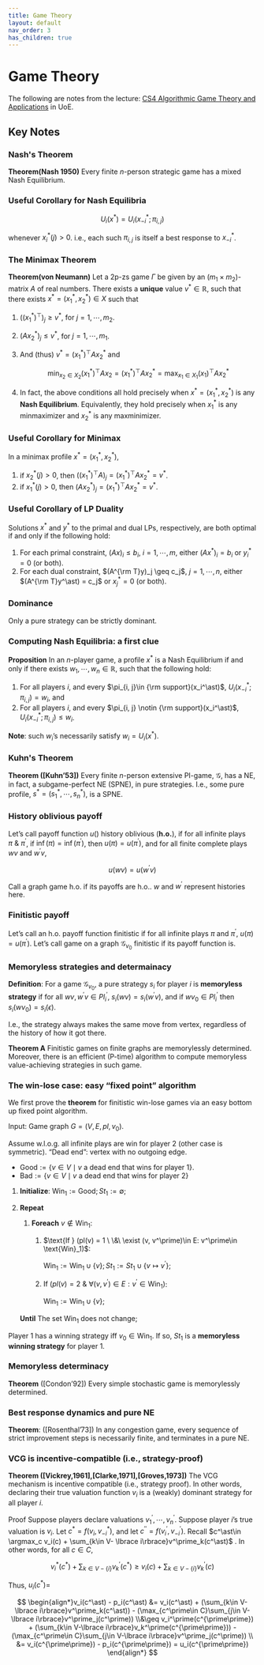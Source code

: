 ```yaml
---
title: Game Theory
layout: default
nav_order: 3
has_children: true
---
```

# Game Theory

<!-- ***[Notes on Notion.so: Algorithm Game Theory and its Applications](https://zej.notion.site/Algorithm-Game-Theory-and-its-Applications-6ffba454613c41fa9b9d090b16cf66b0)*** -->

The following are notes from the lecture: [CS4 Algorithmic Game Theory and Applications](https://www.inf.ed.ac.uk/teaching/courses/agta/) in UoE.

## Key Notes

### Nash's Theorem

**Theorem(Nash 1950)** Every finite $n$-person strategic game has a mixed Nash Equilibrium.

### Useful Corollary for Nash Equilibria

$$
U_i(x^\ast) = U_i(x^\ast_{-i};\pi_{i, j})
$$

whenever $x^\ast_i(j) > 0$. i.e., each such $\pi_{i, j}$ is itself a best response to $x_{-i}^\ast$.

### The Minimax Theorem

**Theorem(von Neumann)** Let a 2p-zs game $\Gamma$ be given by an $(m_1 \times m_2)$-matrix $A$ of real numbers. There exists a **unique** value $v^\ast \in \mathbb{R}$, such that there exists $x^\ast = (x_1^\ast, x_2^\ast)\in X$ such that

1. $((x_1^\ast)^\top )_j \geq v^\ast$, for $j = 1, \cdots, m_2$.
2. $(Ax_2^\ast)_j \leq v^\ast$, for $j = 1, \cdots, m_1$.
3. And (thus) $v^\ast = (x_1^\ast)^\top Ax_2^\ast$ and 
    
    $$
    \min_{x_2 \in X_2}(x_1^\ast)^\top Ax_2 = (x_1^\ast)^\top Ax_2^\ast = \max_{x_1\in X_1}(x_1)^\top Ax_2^\ast
    $$
    
4. In fact, the above conditions all hold precisely when $x^\ast = (x_1^\ast, x_2^\ast)$ is any **Nash Equilibrium**. Equivalently, they hold precisely when $x_1^\ast$ is any minmaximizer and $x_2^\ast$ is any maxminimizer.

### Useful Corollary for Minimax

In a minimax profile $x^\ast = (x_1^\ast, x_2^\ast)$,

1. if $x_2^\ast(j) > 0$, then $((x^\ast_1)^\top A)_j = (x^\ast_1)^\top A x_2^\ast = v^\ast$.
2. if $x_1^\ast(j) > 0$, then $(Ax^\ast_2)_j = (x_1^\ast)^\top A x_2^\ast = v^\ast$.

### Useful Corollary of LP Duality

Solutions $x^\ast$ and $y^\ast$ to the primal and dual LPs, respectively, are both optimal if and only if the following hold:

1. For each primal constraint, $(Ax)_i \leq b_i$, $i = 1, \cdots, m$, either $(Ax^\ast)_i = b_i$ or $y_i^\ast = 0$ (or both).
2. For each dual constraint, $(A^{\rm T}y)_j \geq c_j$, $j = 1, \cdots, n$, either $(A^{\rm T}y^\ast) = c_j$ or $x^\ast_j = 0$ (or both).

### Dominance
Only a pure strategy can be strictly dominant.

### Computing Nash Equilibria: **a first clue**

**Proposition** In an $n$-player game, a profile $x^\ast$ is a Nash Equilibrium if and only if there exists $w_1, \cdots, w_n \in \mathbb{R}$, such that the following hold:

1. For all players $i$, and every $\pi_{i, j}\in {\rm support}(x_i^\ast)$, $U_i(x_{-i}^\ast; \pi_{i, j}) = w_i$, and 
2. For all players $i$, and every $\pi_{i, j} \notin {\rm support}(x_i^\ast)$, $U_i(x_{-i}^\ast; \pi_{i, j}) \leq w_i$.

**Note**: such $w_i$’s necessarily satisfy $w_i = U_i(x^\ast).$

### Kuhn's Theorem
**Theorem ([Kuhn’53])** Every finite $n$-person extensive PI-game, $\mathcal{G}$, has a NE, in fact, a subgame-perfect NE (SPNE), in pure strategies. I.e., some pure profile, $s^\ast = (s_1^\ast, \cdots, s^\ast_n)$, is a SPNE.

### History oblivious payoff

Let’s call payoff function $u()$ history oblivious (**h.o.**), if for all infinite plays $\pi\ \&\ \pi^\prime$, if $\inf(\pi) = \inf(\pi^\prime)$, then $u(\pi) = u(\pi^\prime)$, and for all finite complete plays $wv$ and $w^\prime v$, 

$$
u(wv) = u(w^\prime v)
$$

Call a graph game h.o. if its payoffs are h.o.. $w$ and $w^\prime$ represent histories here.

### Finitistic payoff

Let’s call an h.o. payoff function finitistic if for all infinite plays $\pi$ and $\pi^\prime$, $u(\pi) = u(\pi^\prime)$. Let’s call game on a graph $\mathcal{G}_{v_0}$ finitistic if its payoff function is. 

### Memoryless strategies and determainacy

**Definition**: For a game $\mathcal{G}_{v_0}$, a pure strategy $s_i$ for player $i$ is **memoryless strategy** if for all $wv, w^\prime v \in Pl^\prime_i$, $s_i(wv) = s_i(w^\prime v)$, and if $wv_0\in Pl_i^\prime$ then $s_i(wv_0) = s_i(\epsilon)$. 

I.e., the strategy always makes the same move from vertex, regardless of the history of how it got there.

**Theorem A** Finitistic games on finite graphs are memorylessly determined. Moreover, there is an efficient (P-time) algorithm to compute memoryless value-achieving strategies in such game.

### The win-lose case: easy “fixed point” algorithm

We first prove the **theorem** for finitistic win-lose games via an easy bottom up fixed point algorithm.

$\text{Input}$: Game graph $G = (V, E, pl, v_0)$.

Assume w.l.o.g. all infinite plays are win for player 2 (other case is symmetric). “Dead end”: vertex with no outgoing edge.

- $\text{Good} := \lbrace v\in V \mid v \text{ a dead end that wins for player 1}\rbrace$.
- $\text{Bad}:= \lbrace v\in V \mid v \text{ a dead end that wins for player 2} \rbrace$

1. $\mathbf{Initialize}$:  $\text{Win}_1 := \text{Good}; St_1 := \emptyset$;
2. $\mathbf{Repeat}$

    1. $\mathbf{Foreach}\ v\notin \text{Win}_1$:

        1. $\text{If } (pl(v) = 1 \ \&\ \exist (v, v^\prime)\in E: v^\prime\in \text{Win}_1)$:
            
            $\text{Win}_1 := \text{Win}_1 \cup \lbrace v\rbrace; St_1 := St_1 \cup \lbrace v\mapsto v^\prime\rbrace$;
            
        2. $\text{If } (pl(v) = 2 \ \&\ \forall (v, v^\prime)\in E: v^\prime\in \text{Win}_1)$:
            
            $\text{Win}_1 := \text{Win}_1 \cup \lbrace v\rbrace$;
    
    $\mathbf{Until} \text{ The set Win}_1 \text{ does not change}$;
    

Player 1 has a winning strategy iff $v_0 \in \text{Win}_1$. If so, $St_1$ is a **memoryless winning strategy** for player 1.

### Memoryless determinacy

**Theorem** ([Condon’92]) Every simple stochastic game is memorylessly determined.

### Best response dynamics and pure NE

**Theorem**: ([Rosenthal’73]) In any congestion game, every sequence of strict improvement steps is necessarily finite, and terminates in a pure NE. 

### VCG is incentive-compatible (i.e., strategy-proof)

**Theorem ([Vickrey,1961],[Clarke,1971],[Groves,1973])** The VCG mechanism is incentive compatible (i.e., strategy proof). In other words, declaring their true valuation function $v_i$ is a (weakly) dominant strategy for all player $i$.

Proof Suppose players declare valuations $v_1^\prime, \cdots, v_n^\prime$. Suppose player $i$’s true valuation is $v_i$. Let $c^\ast = f(v_i, v_{-i}^\ast)$, and let $c^{\prime\prime}=f(v_i^\prime, v_{-i}^\prime)$. Recall $c^\ast\in \argmax_c v_i(c) + \sum_{k\in V- \lbrace i\rbrace}v^\prime_k(c^\ast)$ . In other words, for all $c\in C$, 

$$
v_i^\ast(c^\ast) + \sum_{k\in V-\lbrace i\rbrace}v_k^\prime(c^\ast) \geq v_i(c) + \sum_{k\in V-\lbrace i\rbrace}v^\prime_k(c)
$$

Thus, $u_i(c^\ast) =$ 

$$
\begin{align*}v_i(c^\ast) - p_i(c^\ast) &= v_i(c^\ast) + (\sum_{k\in V-\lbrace i\rbrace}v^\prime_k(c^\ast)) - (\max_{c^\prime\in C}\sum_{j\in V-\lbrace i\rbrace}v^\prime_j(c^\prime)) \\&\geq v_i^\prime(c^{\prime\prime}) + (\sum_{k\in V-\lbrace i\rbrace}v_k^\prime(c^{\prime\prime})) - (\max_{c^\prime\in C}\sum_{j\in V-\lbrace i\rbrace}v^\prime_j(c^\prime)) \\ &= v_i(c^{\prime\prime}) - p_i(c^{\prime\prime}) = u_i(c^{\prime\prime}) \end{align*}
$$